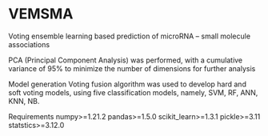 # VEMSMA

Voting ensemble learning based prediction of microRNA – small molecule associations

PCA (Principal Component Analysis) was performed, with a cumulative variance of 95% to minimize the number of dimensions for further analysis

Model generation
Voting fusion algorithm was used to develop hard and soft voting models, using five classification models, namely, SVM, RF, ANN, KNN, NB.

Requirements
numpy>=1.21.2
pandas>=1.5.0
scikit_learn>=1.3.1
pickle>=3.11
statstics>=3.12.0
